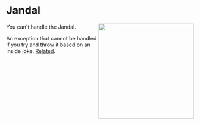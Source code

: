 # Jandal

<img align="right" width="256px" height="256px" src="https://cdn.jsdelivr.net/gh/csMACnz/Jandal/Resources/jandal.svg">

You can't handle the Jandal.

An exception that cannot be handled if you try and throw it based on an inside joke. [Related](https://en.wikipedia.org/wiki/Handle_the_Jandal).
